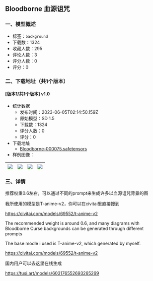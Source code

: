 ## Bloodborne 血源诅咒
### 一、模型概述

- 标签：`background`
- 下载数：1324
- 收藏人数：295
- 评论人数：3
- 评分人数：0
- 评分：0

### 二、下载地址（共1个版本）

#### [版本1/共1个版本] v1.0

- 统计数据
  - 发布时间：2023-06-05T02:14:50.159Z
  - 原始模型：SD 1.5
  - 下载数：1324
  - 评分人数：0
  - 评分：0
- 下载地址
  - [Bloodborne-000075.safetensors](https://civitai.com/api/download/models/89496)
- 样例图像：

| <img src="https://image.civitai.com/xG1nkqKTMzGDvpLrqFT7WA/898e6f1c-deaa-491d-bb2d-39072798e007/width=450/1034924.jpeg" /> | <img src="https://image.civitai.com/xG1nkqKTMzGDvpLrqFT7WA/cb0205fa-2610-41f1-9113-b910c785ff9e/width=450/1034935.jpeg" /> | <img src="https://image.civitai.com/xG1nkqKTMzGDvpLrqFT7WA/0bf5c28f-e74d-44b0-8ecc-ceb3938f4cd9/width=450/1034930.jpeg" /> | <img src="https://image.civitai.com/xG1nkqKTMzGDvpLrqFT7WA/72179bc5-b342-417e-a99c-50657da56e33/width=450/1034913.jpeg" /> |
| ---- | ---- | ---- | ---- |


### 三、详情
<p>推荐权重0.6左右，可以通过不同的prompt来生成许多以血源诅咒背景的图</p><p>我所使用的模型是T-anime-v2，你可以在civitai里直接搜到</p><p><a target="_blank" rel="ugc" href="https://civitai.com/models/69552/t-anime-v2">https://civitai.com/models/69552/t-anime-v2</a></p><p></p><p>The recommended weight is around 0.6, and many diagrams with Bloodborne Curse backgrounds can be generated through different prompts</p><p>The base modle i used is T-anime-v2, which generated by myself.</p><p><a target="_blank" rel="ugc" href="https://civitai.com/models/69552/t-anime-v2">https://civitai.com/models/69552/t-anime-v2</a></p><p></p><p>国内用户可以去这里在线生成</p><p><a target="_blank" rel="ugc" href="https://tusi.art/models/603176552693265269">https://tusi.art/models/603176552693265269</a></p>